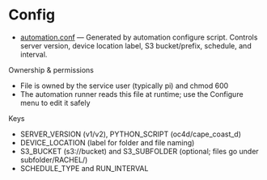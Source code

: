 # Config

- [automation.conf](./automation.conf) — Generated by automation configure script. Controls server version, device location label, S3 bucket/prefix, schedule, and interval.

Ownership & permissions

- File is owned by the service user (typically pi) and chmod 600
- The automation runner reads this file at runtime; use the Configure menu to edit it safely

Keys

- SERVER_VERSION (v1/v2), PYTHON_SCRIPT (oc4d/cape_coast_d)
- DEVICE_LOCATION (label for folder and file naming)
- S3_BUCKET (s3://bucket) and S3_SUBFOLDER (optional; files go under subfolder/RACHEL/)
- SCHEDULE_TYPE and RUN_INTERVAL
